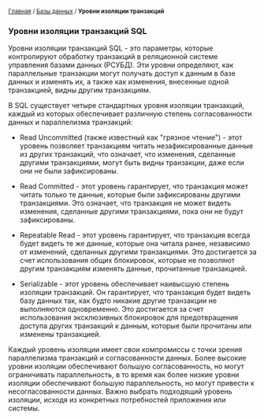 <sub>[Главная](../../index.md) / [Базы данных](README.md) / **Уровни изоляции транзакций** </sub>

### **Уровни изоляции транзакций SQL**

Уровни изоляции транзакций SQL - это параметры, которые контролируют обработку транзакций в реляционной системе управления базами данных (РСУБД). Эти уровни определяют, как параллельные транзакции могут получать доступ к данным в базе данных и изменять их, а также как изменения, внесенные одной транзакцией, видны другим транзакциям.

В SQL существует четыре стандартных уровня изоляции транзакций, каждый из которых обеспечивает различную степень согласованности данных и параллелизма транзакций:

- Read Uncommitted (также известный как "грязное чтение") - этот уровень позволяет транзакциям читать незафиксированные данные из других транзакций, что означает, что изменения, сделанные другими транзакциями, могут быть видны транзакции, даже если они не были зафиксированы.

- Read Committed - этот уровень гарантирует, что транзакция может читать только те данные, которые были зафиксированы другими транзакциями. Это означает, что транзакция не может видеть изменения, сделанные другими транзакциями, пока они не будут зафиксированы.

- Repeatable Read - этот уровень гарантирует, что транзакция всегда будет видеть те же данные, которые она читала ранее, независимо от изменений, сделанных другими транзакциями. Это достигается за счет использования общих блокировок, которые не позволяют другим транзакциям изменять данные, прочитанные транзакцией.

- Serializable - этот уровень обеспечивает наивысшую степень изоляции транзакций. Он гарантирует, что транзакция будет видеть базу данных так, как будто никакие другие транзакции не выполняются одновременно. Это достигается за счет использования эксклюзивных блокировок для предотвращения доступа других транзакций к данным, которые были прочитаны или изменены транзакцией.

Каждый уровень изоляции имеет свои компромиссы с точки зрения параллелизма транзакций и согласованности данных. Более высокие уровни изоляции обеспечивают большую согласованность, но могут ограничивать параллельность, в то время как более низкие уровни изоляции обеспечивают большую параллельность, но могут привести к несогласованности данных. Важно выбрать подходящий уровень изоляции, исходя из конкретных потребностей приложения или системы.

